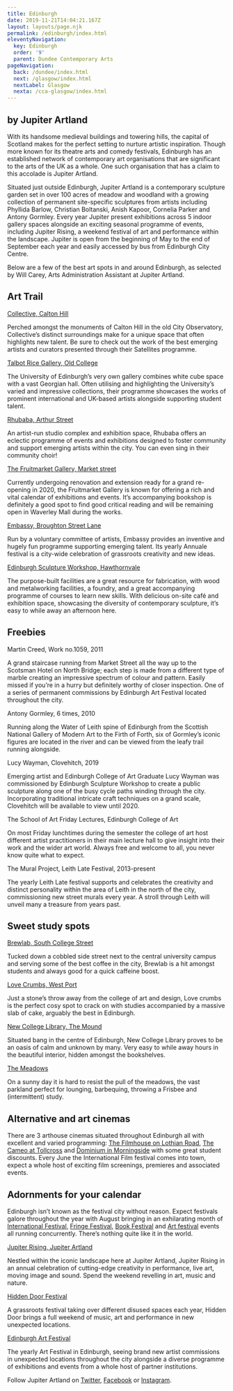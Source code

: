 ```yaml
---
title: Edinburgh
date: 2019-11-21T14:04:21.167Z
layout: layouts/page.njk
permalink: /edinburgh/index.html
eleventyNavigation:
  key: Edinburgh
  order: '9'
  parent: Dundee Contemporary Arts
pageNavigation:
  back: /dundee/index.html
  next: /glasgow/index.html
  nextLabel: Glasgow
  nexta: /cca-glasgow/index.html
---
```

## by Jupiter Artland

With its handsome medieval buildings and towering hills, the capital of Scotland makes for the perfect setting to nurture artistic inspiration. Though more known for its theatre arts and comedy festivals, Edinburgh has an established network of contemporary art organisations that are significant to the arts of the UK as a whole. One such organisation that has a claim to this accolade is Jupiter Artland.

Situated just outside Edinburgh, Jupiter Artland is a contemporary sculpture garden set in over 100 acres of meadow and woodland with a growing collection of permanent site-specific sculptures from artists including Phyllida Barlow, Christian Boltanski, Anish Kapoor, Cornelia Parker and Antony Gormley. Every year Jupiter present exhibitions across 5 indoor gallery spaces alongside an exciting seasonal programme of events, including Jupiter Rising, a weekend festival of art and performance within the landscape. Jupiter is open from the beginning of May to the end of September each year and easily accessed by bus from Edinburgh City Centre.

Below are a few of the best art spots in and around Edinburgh, as selected by Will Carey, Arts Administration Assistant at Jupiter Artland. 

## Art Trail

[Collective, Calton Hill](https://www.artrabbit.com/organisations/collective)

Perched amongst the monuments of Calton Hill in the old City Observatory, Collective’s distinct surroundings make for a unique space that often highlights new talent. Be sure to check out the work of the best emerging artists and curators presented through their Satellites programme.

[Talbot Rice Gallery, Old College](https://www.artrabbit.com/organisations/talbot-rice-gallery)

The University of Edinburgh’s very own gallery combines white cube space with a vast  Georgian hall. Often utilising and highlighting the University’s varied and impressive collections, their programme showcases the works of prominent international and UK-based artists alongside supporting student talent.

[Rhubaba, Arthur Street](https://www.artrabbit.com/organisations/rhubaba-gallery-and-studios)

An artist-run studio complex and exhibition space, Rhubaba offers an eclectic programme of events and exhibitions designed to foster community and support emerging artists within the city. You can even sing in their community choir!

[The Fruitmarket Gallery, Market street](https://www.artrabbit.com/organisations/fruitmarket-gallery)

Currently undergoing renovation and extension ready for a grand re-opening in 2020, the Fruitmarket Gallery is known for offering a rich and vital calendar of exhibitions and events. It’s accompanying bookshop is definitely a good spot to find good critical reading and will be remaining open in Waverley Mall during the works.

[Embassy, Broughton Street Lane](https://www.artrabbit.com/organisations/embassy-gallery)

Run by a voluntary committee of artists, Embassy provides an inventive and hugely fun programme supporting emerging talent. Its yearly Annuale festival is a city-wide celebration of grassroots creativity and new ideas.

[Edinburgh Sculpture Workshop, Hawthornvale](https://www.artrabbit.com/organisations/edinburgh-sculpture-workshop)                                                                                                                                                                                                                                                              

The purpose-built facilities are a great resource for fabrication, with wood and metalworking facilities, a foundry, and a great accompanying programme of courses to learn new skills. With delicious on-site café and exhibition space, showcasing the diversity of contemporary sculpture, it’s easy to while away an afternoon here.

## Freebies

Martin Creed, Work no.1059, 2011

A grand staircase running from Market Street all the way up to the Scotsman Hotel on North Bridge; each step is made from a different type of marble creating an impressive spectrum of colour and pattern. Easily missed if you’re in a hurry but definitely worthy of closer inspection. One of a series of permanent commissions by Edinburgh Art Festival located throughout the city.

Antony Gormley, 6 times, 2010

Running along the Water of Leith spine of Edinburgh from the Scottish National Gallery of Modern Art to the Firth of Forth, six of Gormley’s iconic figures are located in the river and can be viewed from the leafy trail running alongside.

Lucy Wayman, Clovehitch, 2019

Emerging artist and Edinburgh College of Art Graduate Lucy Wayman was commissioned by Edinburgh Sculpture Workshop to create a public sculpture along one of the busy cycle paths winding through the city. Incorporating traditional intricate craft techniques on a grand scale, Clovehitch will be available to view until 2020.

The School of Art Friday Lectures, Edinburgh College of Art

On most Friday lunchtimes during the semester the college of art host different artist practitioners in their main lecture hall to give insight into their work and the wider art world. Always free and welcome to all, you never know quite what to expect.

The Mural Project, Leith Late Festival, 2013-present

The yearly Leith Late festival supports and celebrates the creativity and distinct personality within the area of Leith in the north of the city, commissioning new street murals every year. A stroll through Leith will unveil many a treasure from years past.

## Sweet study spots

[Brewlab, South College Street](https://www.brewlabcoffee.co.uk/)

Tucked down a cobbled side street next to the central university campus and serving some of the best coffee in the city, Brewlab is a hit amongst students and always good for a quick caffeine boost.

[Love Crumbs, West Port](http://www.lovecrumbs.co.uk/)

Just a stone’s throw away from the college of art and design, Love crumbs is the perfect cosy spot to crack on with studies accompanied by a massive slab of cake, arguably the best in Edinburgh.

[New College Library, The Mound](https://www.ed.ac.uk/information-services/library-museum-gallery/using-library/lib-locate/newcoll-lib)

Situated bang in the centre of Edinburgh, New College Library proves to be an oasis of calm and unknown by many. Very easy to while away hours in the beautiful interior, hidden amongst the bookshelves.

[The Meadows](http://themeadowsofedinburgh.co.uk/)

On a sunny day it is hard to resist the pull of the meadows, the vast parkland perfect for lounging, barbequing, throwing a Frisbee and (intermittent) study.

## Alternative and art cinemas

There are 3 arthouse cinemas situated throughout Edinburgh all with excellent and varied programming: [The Filmhouse on Lothian Road](https://www.filmhousecinema.com/), [The Cameo at Tollcross](https://www.picturehouses.com/cinema/the-cameo) and [Dominium in Morningside](https://www.dominioncinema.co.uk/) with some great student discounts. Every June the International Film festival comes into town, expect a whole host of exciting film screenings, premieres and associated events.

## Adornments for your calendar

Edinburgh isn’t known as the festival city without reason. Expect festivals galore throughout the year with August bringing in an exhilarating month of [International Festival](https://www.artrabbit.com/events/edinburgh-international-festival-2020), [Fringe Festival](https://www.artrabbit.com/organisations/edinburgh-fringe), [Book Festival](https://www.artrabbit.com/organisations/edinburgh-international-book-festival) and [Art festival](https://www.artrabbit.com/events/edinburgh-art-festival-2020) events all running concurrently. There’s nothing quite like it in the world.

[Jupiter Rising, Jupiter Artland](https://www.eventbrite.co.uk/e/jupiter-rising-2020-tickets-73086267995)

Nestled within the iconic landscape here at Jupiter Artland, Jupiter Rising in an annual celebration of cutting-edge creativity in performance, live art, moving image and sound. Spend the weekend revelling in art, music and nature.

[Hidden Door Festival](https://www.artrabbit.com/organisations/hidden-door)

A grassroots festival taking over different disused spaces each year, Hidden Door brings a full weekend of music, art and performance in new unexpected locations.

[Edinburgh Art Festival](https://www.artrabbit.com/events/edinburgh-art-festival-2020)

The yearly Art Festival in Edinburgh, seeing brand new artist commissions in unexpected locations throughout the city alongside a diverse programme of exhibitions and events from a whole host of partner institutions.

Follow Jupiter Artland on [Twitter](https://www.twitter.com/@jupiterartland), [Facebook](http://www.facebook.com/pg/JupiterArtland) or [Instagram](https://www.instagram.com/jupiterartland).
